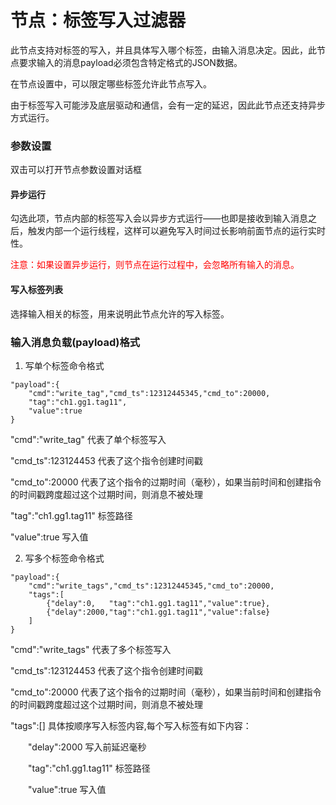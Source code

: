 节点：标签写入过滤器
==


<cn></cn><en></en>


此节点支持对标签的写入，并且具体写入哪个标签，由输入消息决定。因此，此节点要求输入的消息payload必须包含特定格式的JSON数据。

在节点设置中，可以限定哪些标签允许此节点写入。

由于标签写入可能涉及底层驱动和通信，会有一定的延迟，因此此节点还支持异步方式运行。




### 参数设置

双击可以打开节点参数设置对话框

#### 异步运行


勾选此项，节点内部的标签写入会以异步方式运行——也即是接收到输入消息之后，触发内部一个运行线程，这样可以避免写入时间过长影响前面节点的运行实时性。

<font color="red">注意：如果设置异步运行，则节点在运行过程中，会忽略所有输入的消息。</font>



#### 写入标签列表


选择输入相关的标签，用来说明此节点允许的写入标签。



### 输入消息负载(payload)格式

1. 写单个标签命令格式

```
"payload":{
    "cmd":"write_tag","cmd_ts":12312445345,"cmd_to":20000,
    "tag":"ch1.gg1.tag11",
    "value":true
}
```

"cmd":"write_tag" 代表了单个标签写入

"cmd_ts":123124453 代表了这个指令创建时间戳

"cmd_to":20000  代表了这个指令的过期时间（毫秒），如果当前时间和创建指令的时间戳跨度超过这个过期时间，则消息不被处理

"tag":"ch1.gg1.tag11" 标签路径

"value":true  写入值

2. 写多个标签命令格式

```
"payload":{
    "cmd":"write_tags","cmd_ts":12312445345,"cmd_to":20000,
    "tags":[
        {"delay":0,   "tag":"ch1.gg1.tag11","value":true},
        {"delay":2000,"tag":"ch1.gg1.tag11","value":false}
    ]
}
```

"cmd":"write_tags" 代表了多个标签写入

"cmd_ts":123124453 代表了这个指令创建时间戳

"cmd_to":20000  代表了这个指令的过期时间（毫秒），如果当前时间和创建指令的时间戳跨度超过这个过期时间，则消息不被处理

"tags":[] 具体按顺序写入标签内容,每个写入标签有如下内容：

　　"delay":2000  写入前延迟毫秒

　　"tag":"ch1.gg1.tag11" 标签路径

　　"value":true  写入值
